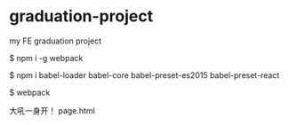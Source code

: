 # graduation-project
my FE graduation project

$ npm i -g webpack

$ npm i babel-loader babel-core babel-preset-es2015 babel-preset-react

$ webpack

大吼一身开！ page.html